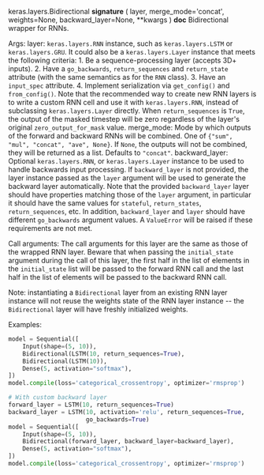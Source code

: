 keras.layers.Bidirectional
__signature__
(
  layer,
  merge_mode='concat',
  weights=None,
  backward_layer=None,
  **kwargs
)
__doc__
Bidirectional wrapper for RNNs.

Args:
    layer: `keras.layers.RNN` instance, such as
        `keras.layers.LSTM` or `keras.layers.GRU`.
        It could also be a `keras.layers.Layer` instance
        that meets the following criteria:
        1. Be a sequence-processing layer (accepts 3D+ inputs).
        2. Have a `go_backwards`, `return_sequences` and `return_state`
        attribute (with the same semantics as for the `RNN` class).
        3. Have an `input_spec` attribute.
        4. Implement serialization via `get_config()` and `from_config()`.
        Note that the recommended way to create new RNN layers is to write a
        custom RNN cell and use it with `keras.layers.RNN`, instead of
        subclassing `keras.layers.Layer` directly.
        When `return_sequences` is `True`, the output of the masked
        timestep will be zero regardless of the layer's original
        `zero_output_for_mask` value.
    merge_mode: Mode by which outputs of the forward and backward RNNs
        will be combined. One of `{"sum", "mul", "concat", "ave", None}`.
        If `None`, the outputs will not be combined,
        they will be returned as a list. Defaults to `"concat"`.
    backward_layer: Optional `keras.layers.RNN`,
        or `keras.layers.Layer` instance to be used to handle
        backwards input processing.
        If `backward_layer` is not provided, the layer instance passed
        as the `layer` argument will be used to generate the backward layer
        automatically.
        Note that the provided `backward_layer` layer should have properties
        matching those of the `layer` argument, in particular
        it should have the same values for `stateful`, `return_states`,
        `return_sequences`, etc. In addition, `backward_layer`
        and `layer` should have different `go_backwards` argument values.
        A `ValueError` will be raised if these requirements are not met.

Call arguments:
    The call arguments for this layer are the same as those of the
    wrapped RNN layer. Beware that when passing the `initial_state`
    argument during the call of this layer, the first half in the
    list of elements in the `initial_state` list will be passed to
    the forward RNN call and the last half in the list of elements
    will be passed to the backward RNN call.

Note: instantiating a `Bidirectional` layer from an existing RNN layer
instance will not reuse the weights state of the RNN layer instance -- the
`Bidirectional` layer will have freshly initialized weights.

Examples:

```python
model = Sequential([
    Input(shape=(5, 10)),
    Bidirectional(LSTM(10, return_sequences=True),
    Bidirectional(LSTM(10)),
    Dense(5, activation="softmax"),
])
model.compile(loss='categorical_crossentropy', optimizer='rmsprop')

# With custom backward layer
forward_layer = LSTM(10, return_sequences=True)
backward_layer = LSTM(10, activation='relu', return_sequences=True,
                      go_backwards=True)
model = Sequential([
    Input(shape=(5, 10)),
    Bidirectional(forward_layer, backward_layer=backward_layer),
    Dense(5, activation="softmax"),
])
model.compile(loss='categorical_crossentropy', optimizer='rmsprop')
```
